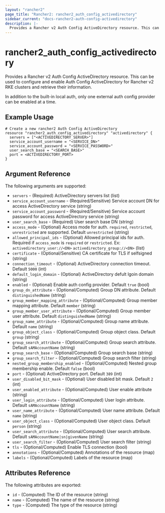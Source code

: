 ```yaml
---
layout: "rancher2"
page_title: "Rancher2: rancher2_auth_config_activedirectory"
sidebar_current: "docs-rancher2-auth-config-activedirectory"
description: |-
  Provides a Rancher v2 Auth Config ActiveDirectory resource. This can be used to configure and enable Auth Config ActiveDirectory for Rancher v2 RKE clusters and retrieve their information.
---
```


# rancher2\_auth\_config\_activedirectory

Provides a Rancher v2 Auth Config ActiveDirectory resource. This can be used to configure and enable Auth Config ActiveDirectory for Rancher v2 RKE clusters and retrieve their information.

In addition to the built-in local auth, only one external auth config provider can be enabled at a time.

## Example Usage

```hcl
# Create a new rancher2 Auth Config ActiveDirectory
resource "rancher2_auth_config_activedirectory" "activedirectory" {
  servers = ["<ACTIVEDIRECTORY_SERVER>"]
  service_account_username = "<SERVICE_DN>"
  service_account_password = "<SERVICE_PASSWORD>"
  user_search_base = "<SEARCH_BASE>"
  port = <ACTIVEDIRECTORY_PORT>
}
```

## Argument Reference

The following arguments are supported:

* `servers` - (Required) ActiveDirectory servers list (list)
* `service_account_username` - (Required/Sensitive) Service account DN for access ActiveDirectory service (string)
* `service_account_password` - (Required/Sensitive) Service account password for access ActiveDirectory service (string)
* `user_search_base` - (Required) User search base DN (string)
* `access_mode` - (Optional) Access mode for auth. `required`, `restricted`, `unrestricted` are supported. Default `unrestricted` (string)
* `allowed_principal_ids` - (Optional) Allowed principal ids for auth. Required if `access_mode` is `required` or `restricted`. Ex: `activedirectory_user://<DN>`  `activedirectory_group://<DN>` (list)
* `certificate` - (Optional/Sensitive) CA certificate for TLS if selfsigned (string)
* `connection_timeout` - (Optional) ActiveDirectory connection timeout. Default `5000` (int)
* `default_login_domain` - (Optional) ActiveDirectory defult lgoin domain (string)
* `enabled` - (Optional) Enable auth config provider. Default `true` (bool)
* `group_dn_attribute` - (Optional/Computed) Group DN attribute. Default `distinguishedName` (string)
* `group_member_mapping_attribute` - (Optional/Computed) Group member mapping attribute. Default `member` (string)
* `group_member_user_attribute` - (Optional/Computed) Group member user attribute. Default `distinguishedName` (string)
* `group_name_attribute` - (Optional/Computed) Group name attribute. Default `name` (string)
* `group_object_class` - (Optional/Computed) Group object class. Default `group` (string)
* `group_search_attribute` - (Optional/Computed) Group search attribute. Default `sAMAccountName` (string)
* `group_search_base` - (Optional/Computed) Group search base (string)
* `group_search_filter` - (Optional/Computed) Group search filter (string)
* `nested_group_membership_enabled` - (Optional/Computed) Nested group membership enable. Default `false` (bool)
* `port` - (Optional) ActiveDirectory port. Default `389` (int)
* `user_disabled_bit_mask` - (Optional) User disabled bit mask. Default `2` (int)
* `user_enabled_attribute` - (Optional/Computed) User enable attribute (string)
* `user_login_attribute` - (Optional/Computed) User login attribute. Default `sAMAccountName` (string)
* `user_name_attribute` - (Optional/Computed) User name attribute. Default `name` (string)
* `user_object_class` - (Optional/Computed) User object class. Default `person` (string)
* `user_search_attribute` - (Optional/Computed) User search attribute. Default `sAMAccountName|sn|givenName` (string)
* `user_search_filter` - (Optional/Computed) User search filter (string)
* `tls` - (Optional/Computed) Enable TLS connection (bool)
* `annotations` - (Optional/Computed) Annotations of the resource (map)
* `labels` - (Optional/Computed) Labels of the resource (map)


## Attributes Reference

The following attributes are exported:

* `id` - (Computed) The ID of the resource (string)
* `name` - (Computed) The name of the resource (string)
* `type` - (Computed) The type of the resource (string)
